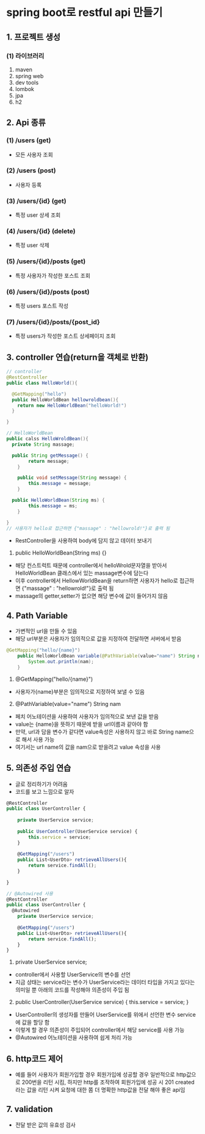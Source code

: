 # spring boot로 restful api 만들기
## 1. 프로젝트 생성
### (1) 라이브러리
1. maven
2. spring web
4. dev tools
5. lombok
3. jpa
6. h2

## 2. Api 종류
### (1) /users (get)
* 모든 사용자 조회

### (2) /users (post)
* 사용자 등록

### (3) /users/{id} (get)
* 특정 user 상세 조회

### (4) /users/{id} (delete)
* 특정 user 삭제

### (5) /users/{id}/posts (get)
* 특정 사용자가 작성한 포스트 조회

### (6) /users/{id}/posts (post)
* 특정 users 포스트 작성

### (7) /users/{id}/posts/{post_id}
* 특정 users가 작성한 포스트 상세페이지 조회

## 3. controller 연습(return을 객체로 반환)
```java
// controller
@RestController
public class HelloWorld(){

  @GetMapping("hello")
  public HelloWorldBean hellowroldbean(){
    return new HelloWorldBean("helloWorld!")
  }

}

// HelloWorldBean
public calss HelloWroldBean(){
  private String massage;

  public String getMessage() {
		return message;
	}

	public void setMessage(String message) {
		this.message = message;
	}

  public HelloWorldBean(String ms) {
		this.message = ms;
	}

}
// 사용자가 hello로 접근하면 {"massage" : "hellowrold!"}로 출력 됨 
```
* RestController을 사용하여 body에 담지 않고 데이터 보내기

1. public HelloWorldBean(String ms) {}
* 해당 컨스트럭트 때문에 controller에서 helloWrold문자열을 받아서 HelloWorldBean 클래스에서 있는 massage변수에 담는다
* 이후 controller에서 HellowWorldBean을 return하면 사용자가 hello로 접근하면 {"massage" : "hellowrold!"}로 출력 됨
* massage의 getter,setter가 없으면 해당 변수에 값이 들어가지 않음

## 4. Path Variable
* 가변적인 url을 만들 수 있음
* 해당 url부분은 사용자가 임의적으로 값을 지정하여 전달하면 서버에서 받음

```java
@GetMapping("hello/{name}")
	public HelloWorldBean variable(@PathVariable(value="name") String nam) {
		System.out.println(nam);
	}
```
1. @GetMapping("hello/{name}")
* 사용자가{name}부분은 임의적으로 지정하여 보낼 수 있음

2. @PathVariable(value="name") String nam
* 페치 어노테이션을 사용하여 사용자가 임의적으로 보낸 값을 받음
* value는 {name}을 뜻하기 때문에 받을 url이름과 같아야 함
* 만약, url과 담을 변수가 같다면 value속성은 사용하지 않고 바로 String name으로 해서 사용 가능
* 여기서는 url name의 값을 nam으로 받을려고 value 속성을 사용

## 5. 의존성 주입 연습
* 글로 정리하기가 어려움
* 코드를 보고 느낌으로 알자

```js
@RestController
public class UserController {
	
	private UserService service;
	
	public UserController(UserService service) {
		this.service = service;
	}
	
	@GetMapping("/users")
	public List<UserDto> retrieveAllUsers(){
		return service.findAll();
	}
	
}

// @Autowired 사용
@RestController
public class UserController {
  @Autowired
	private UserService service;
	
	@GetMapping("/users")
	public List<UserDto> retrieveAllUsers(){
		return service.findAll();
	}
}
```
1. private UserService service;
* controller에서 사용할 UserService의 변수를 선언
* 지금 상태는 service라는 변수가 UserService라는 데이터 타입을 가지고 있다는 의미일 뿐 아래의 코드를 작성해야 의존성이 주입 됨

2. public UserController(UserService service) { this.service = service; }
* UserController의 생성자를 만들어 UserService를 위에서 선언한 변수 service에 값을 할당 함
* 이렇게 할 경우 의존성이 주입되어 controller에서 해당 service를 사용 가능
* @Autowired 어노테이션을 사용하여 쉽게 처리 가능

## 6. http코드 제어
* 예를 들어 사용자가 회원가입할 경우 회원가입에 성공할 경우 일반적으로 http값으로 200번을 리턴 시킴, 하지만 http를 조작하여 회원가입에 성공 시 201 created라는 값을 리턴 시켜 요청에 대한 쫌 더 명확한 http값을 전달 해야 좋은 api임

## 7. validation
* 전달 받은 값의 유효성 검사

